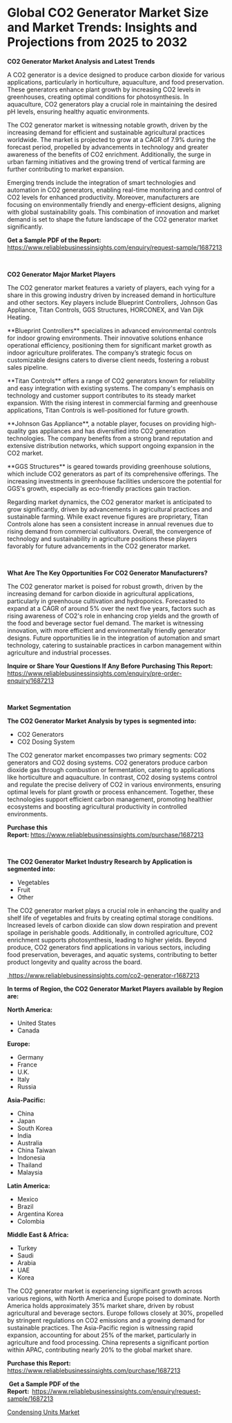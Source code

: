 <p><h1>Global CO2 Generator Market Size and Market Trends: Insights and Projections from 2025 to 2032</h1></p><p><strong>CO2 Generator Market Analysis and Latest Trends</strong></p>
<p><p>A CO2 generator is a device designed to produce carbon dioxide for various applications, particularly in horticulture, aquaculture, and food preservation. These generators enhance plant growth by increasing CO2 levels in greenhouses, creating optimal conditions for photosynthesis. In aquaculture, CO2 generators play a crucial role in maintaining the desired pH levels, ensuring healthy aquatic environments. </p><p>The CO2 generator market is witnessing notable growth, driven by the increasing demand for efficient and sustainable agricultural practices worldwide. The market is projected to grow at a CAGR of 7.9% during the forecast period, propelled by advancements in technology and greater awareness of the benefits of CO2 enrichment. Additionally, the surge in urban farming initiatives and the growing trend of vertical farming are further contributing to market expansion.</p><p>Emerging trends include the integration of smart technologies and automation in CO2 generators, enabling real-time monitoring and control of CO2 levels for enhanced productivity. Moreover, manufacturers are focusing on environmentally friendly and energy-efficient designs, aligning with global sustainability goals. This combination of innovation and market demand is set to shape the future landscape of the CO2 generator market significantly.</p></p>
<p><strong>Get a Sample PDF of the Report:&nbsp;</strong> <a href="https://www.reliablebusinessinsights.com/enquiry/request-sample/1687213?utm_campaign=2439&utm_medium=2&utm_source=Github&utm_content=ia&utm_term=18022025&utm_id=co2-generator">https://www.reliablebusinessinsights.com/enquiry/request-sample/1687213</a></p>
<p>&nbsp;</p>
<p><strong>CO2 Generator Major Market Players</strong></p>
<p><p>The CO2 generator market features a variety of players, each vying for a share in this growing industry driven by increased demand in horticulture and other sectors. Key players include Blueprint Controllers, Johnson Gas Appliance, Titan Controls, GGS Structures, HORCONEX, and Van Dijk Heating.</p><p>**Blueprint Controllers** specializes in advanced environmental controls for indoor growing environments. Their innovative solutions enhance operational efficiency, positioning them for significant market growth as indoor agriculture proliferates. The company’s strategic focus on customizable designs caters to diverse client needs, fostering a robust sales pipeline.</p><p>**Titan Controls** offers a range of CO2 generators known for reliability and easy integration with existing systems. The company's emphasis on technology and customer support contributes to its steady market expansion. With the rising interest in commercial farming and greenhouse applications, Titan Controls is well-positioned for future growth.</p><p>**Johnson Gas Appliance**, a notable player, focuses on providing high-quality gas appliances and has diversified into CO2 generation technologies. The company benefits from a strong brand reputation and extensive distribution networks, which support ongoing expansion in the CO2 market.</p><p>**GGS Structures** is geared towards providing greenhouse solutions, which include CO2 generators as part of its comprehensive offerings. The increasing investments in greenhouse facilities underscore the potential for GGS's growth, especially as eco-friendly practices gain traction.</p><p>Regarding market dynamics, the CO2 generator market is anticipated to grow significantly, driven by advancements in agricultural practices and sustainable farming. While exact revenue figures are proprietary, Titan Controls alone has seen a consistent increase in annual revenues due to rising demand from commercial cultivators. Overall, the convergence of technology and sustainability in agriculture positions these players favorably for future advancements in the CO2 generator market.</p></p>
<p>&nbsp;</p>
<p><strong>What Are The Key Opportunities For CO2 Generator Manufacturers?</strong></p>
<p><p>The CO2 generator market is poised for robust growth, driven by the increasing demand for carbon dioxide in agricultural applications, particularly in greenhouse cultivation and hydroponics. Forecasted to expand at a CAGR of around 5% over the next five years, factors such as rising awareness of CO2's role in enhancing crop yields and the growth of the food and beverage sector fuel demand. The market is witnessing innovation, with more efficient and environmentally friendly generator designs. Future opportunities lie in the integration of automation and smart technology, catering to sustainable practices in carbon management within agriculture and industrial processes.</p></p>
<p><strong>Inquire or Share Your Questions If Any Before Purchasing This Report:</strong> <a href="https://www.reliablebusinessinsights.com/enquiry/pre-order-enquiry/1687213?utm_campaign=2439&utm_medium=2&utm_source=Github&utm_content=ia&utm_term=18022025&utm_id=co2-generator">https://www.reliablebusinessinsights.com/enquiry/pre-order-enquiry/1687213</a></p>
<p>&nbsp;</p>
<p><strong>Market Segmentation</strong></p>
<p><strong>The CO2 Generator Market Analysis by types is segmented into:</strong></p>
<p><ul><li>CO2 Generators</li><li>CO2 Dosing System</li></ul></p>
<p><p>The CO2 generator market encompasses two primary segments: CO2 generators and CO2 dosing systems. CO2 generators produce carbon dioxide gas through combustion or fermentation, catering to applications like horticulture and aquaculture. In contrast, CO2 dosing systems control and regulate the precise delivery of CO2 in various environments, ensuring optimal levels for plant growth or process enhancement. Together, these technologies support efficient carbon management, promoting healthier ecosystems and boosting agricultural productivity in controlled environments.</p></p>
<p><strong>Purchase this Report:&nbsp;</strong><a href="https://www.reliablebusinessinsights.com/purchase/1687213?utm_campaign=2439&utm_medium=2&utm_source=Github&utm_content=ia&utm_term=18022025&utm_id=co2-generator">https://www.reliablebusinessinsights.com/purchase/1687213</a></p>
<p>&nbsp;</p>
<p><strong>The CO2 Generator Market Industry Research by Application is segmented into:</strong></p>
<p><ul><li>Vegetables</li><li>Fruit</li><li>Other</li></ul></p>
<p><p>The CO2 generator market plays a crucial role in enhancing the quality and shelf life of vegetables and fruits by creating optimal storage conditions. Increased levels of carbon dioxide can slow down respiration and prevent spoilage in perishable goods. Additionally, in controlled agriculture, CO2 enrichment supports photosynthesis, leading to higher yields. Beyond produce, CO2 generators find applications in various sectors, including food preservation, beverages, and aquatic systems, contributing to better product longevity and quality across the board.</p></p>
<p><a href="https://www.reliablebusinessinsights.com/co2-generator-r1687213?utm_campaign=2439&utm_medium=2&utm_source=Github&utm_content=ia&utm_term=18022025&utm_id=co2-generator">&nbsp;https://www.reliablebusinessinsights.com/co2-generator-r1687213</a></p>
<p><strong>In terms of Region, the CO2 Generator Market Players available by Region are:</strong></p>
<p>
    <p> <strong> North America: </strong>
        <ul>
            <li>United States</li>
            <li>Canada</li>
        </ul>
        </p> 
    <p> <strong> Europe: </strong>
        <ul>
            <li>Germany</li>
            <li>France</li>
            <li>U.K.</li>
            <li>Italy</li>
            <li>Russia</li>
        </ul>
        </p> 
    <p> <strong> Asia-Pacific: </strong>
        <ul>
            <li>China</li>
            <li>Japan</li>
            <li>South Korea</li>
            <li>India</li>
            <li>Australia</li>
            <li>China Taiwan</li>
            <li>Indonesia</li>
            <li>Thailand</li>
            <li>Malaysia</li>
        </ul>
        </p> 
    <p> <strong> Latin America: </strong>
        <ul>
            <li>Mexico</li>
            <li>Brazil</li>
            <li>Argentina Korea</li>
            <li>Colombia</li>
        </ul>
        </p> 
    <p> <strong> Middle East & Africa: </strong>
        <ul>
            <li>Turkey</li>
            <li>Saudi</li>
            <li>Arabia</li>
            <li>UAE</li>
            <li>Korea</li>
        </ul>
    </p>
    </p>
<p><p>The CO2 generator market is experiencing significant growth across various regions, with North America and Europe poised to dominate. North America holds approximately 35% market share, driven by robust agricultural and beverage sectors. Europe follows closely at 30%, propelled by stringent regulations on CO2 emissions and a growing demand for sustainable practices. The Asia-Pacific region is witnessing rapid expansion, accounting for about 25% of the market, particularly in agriculture and food processing. China represents a significant portion within APAC, contributing nearly 20% to the global market share.</p></p>
<p><strong>Purchase this Report: </strong><a href="https://www.reliablebusinessinsights.com/purchase/1687213?utm_campaign=2439&utm_medium=2&utm_source=Github&utm_content=ia&utm_term=18022025&utm_id=co2-generator">https://www.reliablebusinessinsights.com/purchase/1687213</a></p>
<p>&nbsp;<strong>Get a Sample PDF of the Report:&nbsp;&nbsp;</strong><a href="https://www.reliablebusinessinsights.com/enquiry/request-sample/1687213?utm_campaign=2439&utm_medium=2&utm_source=Github&utm_content=ia&utm_term=18022025&utm_id=co2-generator">https://www.reliablebusinessinsights.com/enquiry/request-sample/1687213</a></p>
<p><strong></strong></p>
<p><p><a href="https://github.com/mathastilley812967/Market-Research-Report-List-1/blob/main/condensing-units-market.md?utm_campaign=2439&utm_medium=2&utm_source=Github&utm_content=ia&utm_term=18022025&utm_id=co2-generator">Condensing Units Market</a></p></p>